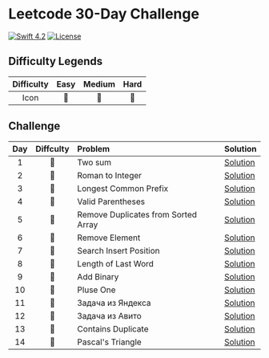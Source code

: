 # Leetcode 30-Day Challenge

[![Swift 4.2](https://img.shields.io/badge/Swift-5.0-orange.svg?style=flat)](https://developer.apple.com/swift/)  [![License](https://img.shields.io/github/license/mashape/apistatus.svg)](https://github.com/twho/LeetCode-Swift/blob/master/LICENSE)

## Difficulty Legends
| Difficulty | Easy | Medium | Hard |
|:--: | :--: | :--: |  :--: |
| Icon | 📗 | 📙 | 📕 |

## Challenge
| Day | Diffculty | Problem | Solution |
|:--:| :--: | :-- | -- |
| 1 |📗| Two sum | [Solution](https://github.com/artdima/leetcode-30-day-challenge-swift/blob/main/LeetCodeChallenge/twoSum.swift)|
| 2 |📙| Roman to Integer | [Solution](https://github.com/artdima/leetcode-30-day-challenge-swift/blob/main/LeetCodeChallenge/romanToInt.swift)|
| 3 |📗| Longest Common Prefix | [Solution](https://github.com/artdima/leetcode-30-day-challenge-swift/blob/main/LeetCodeChallenge/longestCommonPrefix.swift)|
| 4 |📗| Valid Parentheses | [Solution](https://github.com/artdima/leetcode-30-day-challenge-swift/blob/main/LeetCodeChallenge/validParentheses.swift)|
| 5 |📗| Remove Duplicates from Sorted Array | [Solution](https://github.com/artdima/leetcode-30-day-challenge-swift/blob/main/LeetCodeChallenge/removeDuplicates.swift)|
| 6 |📗| Remove Element | [Solution](https://github.com/artdima/leetcode-30-day-challenge-swift/blob/main/LeetCodeChallenge/removeElement.swift)|
| 7 |📗| Search Insert Position | [Solution](https://github.com/artdima/leetcode-30-day-challenge-swift/blob/main/LeetCodeChallenge/searchInsert.swift)|
| 8 |📗| Length of Last Word | [Solution](https://github.com/artdima/leetcode-30-day-challenge-swift/blob/main/LeetCodeChallenge/lengthOfLastWord.swift)|
| 9 |📙| Add Binary | [Solution](https://github.com/artdima/leetcode-30-day-challenge-swift/blob/main/LeetCodeChallenge/addBinary.swift)|
| 10 |📗| Pluse One | [Solution](https://github.com/artdima/leetcode-30-day-challenge-swift/blob/main/LeetCodeChallenge/plusOne.swift)|
| 11 |📙| Задача из Яндекса | [Solution](https://github.com/artdima/leetcode-30-day-challenge-swift/blob/main/LeetCodeChallenge/findSinfle.swift)|
| 12 |📙| Задача из Авито | [Solution](https://github.com/artdima/leetcode-30-day-challenge-swift/blob/main/LeetCodeChallenge/solve.swift)|
| 13 |📗| Contains Duplicate | [Solution](https://github.com/artdima/leetcode-30-day-challenge-swift/blob/main/LeetCodeChallenge/containsDuplicate.swift) |
| 14 |📗| Pascal's Triangle | [Solution](https://github.com/artdima/leetcode-30-day-challenge-swift/blob/main/LeetCodeChallenge/pascalTriangle.swift) |





